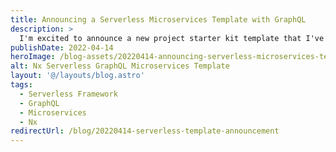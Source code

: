 ```yaml
---
title: Announcing a Serverless Microservices Template with GraphQL
description: >
  I'm excited to announce a new project starter kit template that I've been developing for a while. Let me tour you through the repository and the decisions that have been made.
publishDate: 2022-04-14
heroImage: /blog-assets/20220414-announcing-serverless-microservices-template.webp
alt: Nx Serverless GraphQL Microservices Template
layout: '@/layouts/blog.astro'
tags:
  - Serverless Framework
  - GraphQL
  - Microservices
  - Nx
redirectUrl: /blog/20220414-serverless-template-announcement
---
```


